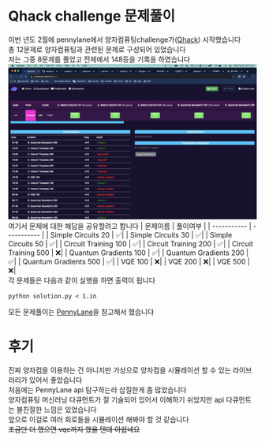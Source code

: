 # Qhack challenge 문제풀이 
이번 년도 2월에 pennylane에서 양자컴퓨팅challenge가([Qhack](https://github.com/XanaduAI/QHack)) 시작했습니다 \
총 12문제로 양자컴퓨팅과 관련된 문제로 구성되어 있었습니다 \
저는 그중 8문제를 풀었고 전체에서 148등을 기록을 하였습니다
![socreboard](./images/scoreboard.png)
여기서 문제에 대한 해답을 공유할려고 합니다
| 문제이름      | 풀이여부       |
| ----------- | ----------- |
| Simple Circuits 20 | :white_check_mark:|
| Simple Circuits 30 | :white_check_mark:|
| Simple Circuits 50 | :white_check_mark:|
| Circuit Training 100 | :white_check_mark:|
| Circuit Training 200 | :white_check_mark:|
| Circuit Training 500 | :x:|
| Quantum Gradients 100 | :white_check_mark:|
| Quantum Gradients 200 | :white_check_mark:|
| Quantum Gradients 500 | :white_check_mark:|
| VQE 100 | :x:|
| VQE 200 | :x:|
| VQE 500 | :x:|\
각 문제들은 다음과 같이 실행을 하면 출력이 됩니다 
~~~shell
python solution.py < 1.in
~~~
모든 문제풀이는 [PennyLane](https://pennylane.ai/)을 참고해서 했습니다 
# 후기
진짜 양자컴을 이용하는 건 아니지만 가상으로 양자컴을 시뮬레이션 할 수 있는 라이브러리가 있어서 좋았습니다 \
처음에는 PennyLane api 탐구하는라 삽질한게 좀 많았습니다 \
양자컴퓨팅 머신러닝 다큐먼트가 잘 기술되어 있어서 이해하기 쉬었지만 api 다큐먼트는 불친절한 느낌은 있었습니다 \
앞으로 이걸로 여러 회로들을 시뮬레이션 해봐야 할 것 같습니다 \
~~조금만 더 했으면 vqe까지 했을 텐데 아쉽네요~~

